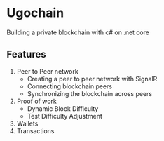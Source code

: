 # Ugochain

Building a private blockchain with c# on .net core

## Features

1. Peer to Peer network
   - Creating a peer to peer network with SignalR
   - Connecting blockchain peers
   - Synchronizing the blockchain across peers
2. Proof of work
   - Dynamic Block Difficulty
   - Test Difficulty Adjustment
3. Wallets
4. Transactions


